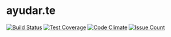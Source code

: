# ayudar.te
[![Build Status](https://travis-ci.org/cotocisternas/ayudar.te.svg?branch=master)](https://travis-ci.org/cotocisternas/ayudar.te)
[![Test Coverage](https://codeclimate.com/github/cotocisternas/ayudar.te/badges/coverage.svg)](https://codeclimate.com/github/cotocisternas/ayudar.te/coverage)
[![Code Climate](https://codeclimate.com/github/cotocisternas/ayudar.te/badges/gpa.svg)](https://codeclimate.com/github/cotocisternas/ayudar.te)
[![Issue Count](https://codeclimate.com/github/cotocisternas/ayudar.te/badges/issue_count.svg)](https://codeclimate.com/github/cotocisternas/ayudar.te)

